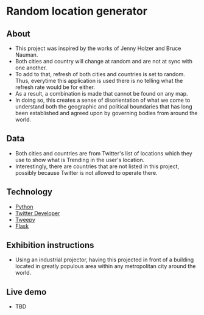 # Random location generator

## About
- This project was inspired by the works of Jenny Holzer and Bruce Nauman.
- Both cities and country will change at random and are not at sync with one another.
- To add to that, refresh of both cities and countries is set to random. Thus, everytime this application is used there is no telling what the refresh rate would be for either.
- As a result, a combination is made that cannot be found on any map.  
- In doing so, this creates a sense of disorientation of what we come to understand both the geographic and political boundaries that has long been established and agreed upon by governing bodies from around the world.

## Data
- Both cities and countries are from Twitter's list of locations which they use to show what is Trending in the user's location.
- Interestingly, there are countries that are not listed in this project, possibly because Twitter is not allowed to operate there.

## Technology
- [Python](https://www.python.org/)
- [Twitter Developer](https://developer.twitter.com/)
- [Tweepy](https://www.tweepy.org/)
- [Flask](https://palletsprojects.com/p/flask/)

## Exhibition instructions
- Using an industrial projector, having this projected in front of a building located in greatly populous area within any metropolitan city around the world.

## Live demo
- TBD
